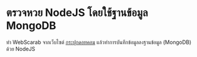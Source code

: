 # ตรวจหวย NodeJS โดยใช้ฐานข้อมูล MongoDB

ทำ WebScarab จากเว็บไซต์ [กระปุกดอทคอม](http://lottery.kapook.com/history.html) แล้วทำการบันทึกข้อมูลลงฐานข้อมูล (MongoDB) ด้วย NodeJS

